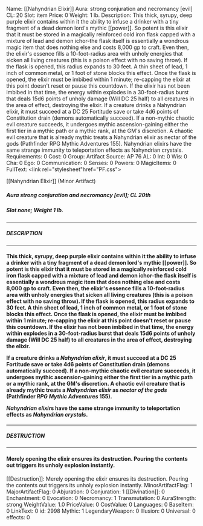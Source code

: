 Name: [[Nahyndrian Elixir]]
Aura: strong conjuration and necromancy [evil]
CL: 20
Slot: item
Price: 0
Weight: 1 lb.
Description: This thick, syrupy, deep purple elixir contains within it the ability to infuse a drinker with a tiny fragment of a dead demon lord's mythic [[power]]. So potent is this elixir that it must be stored in a magically reinforced cold iron flask capped with a mixture of lead and demon ichor-the flask itself is essentially a wondrous magic item that does nothing else and costs 8,000 gp to craft. Even then, the elixir's essence fills a 10-foot-radius area with unholy energies that sicken all living creatures (this is a poison effect with no saving throw). If the flask is opened, this radius expands to 30 feet. A thin sheet of lead, 1 inch of common metal, or 1 foot of stone blocks this effect. Once the flask is opened, the elixir must be imbibed within 1 minute; re-capping the elixir at this point doesn't reset or pause this countdown. If the elixir has not been imbibed in that time, the energy within explodes in a 30-foot-radius burst that deals 15d6 points of unholy damage (Will DC 25 half) to all creatures in the area of effect, destroying the elixir. If a creature drinks a Nahyndrian elixir, it must succeed at a DC 25 Fortitude save or take 4d6 points of Constitution drain (demons automatically succeed). If a non-mythic chaotic evil creature succeeds, it undergoes mythic ascension-gaining either the first tier in a mythic path or a mythic rank, at the GM's discretion. A chaotic evil creature that is already mythic treats a Nahyndrian elixir as nectar of the gods (Pathfinder RPG Mythic Adventures 155). Nahyndrian elixirs have the same strange immunity to teleportation effects as Nahyndrian crystals.
Requirements: 0
Cost: 0
Group: Artifact
Source: AP 76
AL: 0
Int: 0
Wis: 0
Cha: 0
Ego: 0
Communication: 0
Senses: 0
Powers: 0
MagicItems: 0
FullText: <link rel="stylesheet"href="PF.css"><div class="heading"><p class="alignleft">[[Nahyndrian Elixir]] (Minor Artifact)</p><div style="clear: both;"></div></div><div><h5><b>Aura </b>strong conjuration and necromancy [evil]; <b>CL </b>20th</h5><h5><b>Slot </b>none; <b>Weight </b>1 lb.</h5></div><hr/><div><h5><b>DESCRIPTION</b></h5></div><hr/><div><h4><p>This thick, syrupy, deep purple elixir contains within it the ability to infuse a drinker with a tiny fragment of a dead demon lord's mythic [[power]]. So potent is this elixir that it must be stored in a magically reinforced cold iron flask capped with a mixture of lead and demon ichor-the flask itself is essentially a wondrous magic item that does nothing else and costs 8,000 gp to craft. Even then, the elixir's essence fills a 10-foot-radius area with unholy energies that sicken all living creatures (this is a poison effect with no saving throw). If the flask is opened, this radius expands to 30 feet. A thin sheet of lead, 1 inch of common metal, or 1 foot of stone blocks this effect. Once the flask is opened, the elixir must be imbibed within 1 minute; re-capping the elixir at this point doesn't reset or pause this countdown. If the elixir has not been imbibed in that time, the energy within explodes in a 30-foot-radius burst that deals 15d6 points of unholy damage (Will DC 25 half) to all creatures in the area of effect, destroying the elixir. </p><p>If a creature drinks a <i>Nahyndrian elixir</i>, it must succeed at a DC 25 Fortitude save or take 4d6 points of Constitution drain (demons automatically succeed). If a non-mythic chaotic evil creature succeeds, it undergoes mythic ascension-gaining either the first tier in a mythic path or a mythic rank, at the GM's discretion. A chaotic evil creature that is already mythic treats a <i>Nahyndrian elixir</i> as <i>nectar of the gods</i> (Pathfinder <i>RPG Mythic Adventures</i> 155). </p><p><i>Nahyndrian elixir</i>s have the same strange immunity to teleportation effects as <i>Nahyndrian crystals</i>.</p></h4></div><hr/><div><h5><b>DESTRUCTION</b></h5></div><hr/><div><h4><p>Merely opening the elixir ensures its destruction. Pouring the contents out triggers its unholy explosion instantly.</p></h4></div>
[[Destruction]]: Merely opening the elixir ensures its destruction. Pouring the contents out triggers its unholy explosion instantly.
MinorArtifactFlag: 1
MajorArtifactFlag: 0
Abjuration: 0
Conjuration: 1
[[Divination]]: 0
Enchantment: 0
Evocation: 0
Necromancy: 1
Transmutation: 0
AuraStrength: strong
WeightValue: 1.0
PriceValue: 0
CostValue: 0
Languages: 0
BaseItem: 0
LinkText: 0
id: 2998
Mythic: 1
LegendaryWeapon: 0
Illusion: 0
Universal: 0
effects: 0
